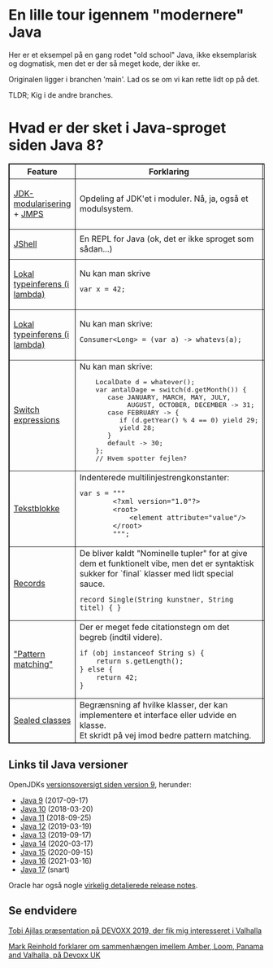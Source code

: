 # En lille tour igennem "modernere" Java

Her er et eksempel på en gang rodet "old school" Java, ikke eksemplarisk og dogmatisk, men
det er der så meget kode, der ikke er.

Originalen ligger i branchen 'main'. Lad os se om vi kan rette lidt op på det.

TLDR; Kig i de andre branches.

# Hvad er der sket i Java-sproget siden Java 8?

<table border="1" style="border: 1px solid black; border-collapse: collapse;" cellpadding="4">
<tr><th>Feature</th><th>Forklaring</th><th>Version</th></tr>
<tr><td>

[JDK-modularisering](https://openjdk.java.net/jeps/200)
+
[JMPS](https://openjdk.java.net/projects/jigsaw/spec/)

</td>
<td>Opdeling af JDK'et i moduler. Nå, ja, også et modulsystem.</td>
<td>9</td></tr>
<tr><td>

[JShell](https://openjdk.java.net/projects/jigsaw/spec/)

</td>
<td>En REPL for Java (ok, det er ikke sproget som sådan...)</td>
<td>9</td></tr>
<tr><td>

[Lokal typeinferens (i lambda)](https://openjdk.java.net/jeps/286)

</td>
<td>Nu kan man skrive<br> 

    var x = 42;

</td>
<td>10</td></tr>
<tr><td>

[Lokal typeinferens (i lambda)](https://openjdk.java.net/jeps/323)

</td>
<td>Nu kan man skrive:<br>

    Consumer<Long> = (var a) -> whatevs(a);

</td>
<td>11</td></tr>
<tr><td>

[Switch expressions](https://openjdk.java.net/jeps/361)

</td>
<td>Nu kan man skrive:<br>
<pre>
	LocalDate d = whatever();
	var antalDage = switch(d.getMonth()) {
	   case JANUARY, MARCH, MAY, JULY,
	        AUGUST, OCTOBER, DECEMBER -> 31;
	   case FEBRUARY -> {
	      if (d.getYear() % 4 == 0) yield 29;
	      yield 28;
	   }
	   default -> 30;
	};
    // Hvem spotter fejlen?
</pre>
</td>
<td>14</td></tr>
<tr><td>


[Tekstblokke](https://openjdk.java.net/jeps/378)

</td>
<td>Indenterede multilinjestrengkonstanter:<br>

    var s = """
            <?xml version="1.0"?>
            <root>
                <element attribute="value"/>
            </root>
            """;

</td>
<td>15</td></tr>
<tr><td>

[Records](https://openjdk.java.net/jeps/395)

</td>
<td>De bliver kaldt "Nominelle tupler" for at give dem et funktionelt vibe, men det er
syntaktisk sukker for `final` klasser med lidt special sauce.<br>

    record Single(String kunstner, String titel) { }

</td>
<td>16</td></tr>
<tr><td>

["Pattern matching"](https://openjdk.java.net/jeps/394)

</td>
<td>Der er meget fede citationstegn om det begreb (indtil videre).<br>

    if (obj instanceof String s) {
        return s.getLength();
    } else {
        return 42;
    }

</td>
<td>16</td></tr>
<tr><td>

[Sealed classes](https://openjdk.java.net/jeps/409)

</td>
<td>Begrænsning af hvilke klasser, der kan implementere et interface eller udvide en klasse.<br>
Et skridt på vej imod bedre pattern matching.
</td>
<td>17</td></tr>
</table>

## Links til Java versioner

OpenJDKs [versionsoversigt siden version 9](https://openjdk.java.net/projects/jdk/), herunder:

* [Java 9](https://openjdk.java.net/projects/jdk9/) (2017-09-17)
* [Java 10](https://openjdk.java.net/projects/jdk/10/) (2018-03-20)
* [Java 11](https://openjdk.java.net/projects/jdk/11/) (2018-09-25)
* [Java 12](https://openjdk.java.net/projects/jdk/12/) (2019-03-19)
* [Java 13](https://openjdk.java.net/projects/jdk/13/) (2019-09-17)
* [Java 14](https://openjdk.java.net/projects/jdk/14/) (2020-03-17)
* [Java 15](https://openjdk.java.net/projects/jdk/15/) (2020-09-15)
* [Java 16](https://openjdk.java.net/projects/jdk/16/) (2021-03-16)
* [Java 17](https://openjdk.java.net/projects/jdk/17/) (snart)

Oracle har også nogle [virkelig detaljerede release notes](https://www.oracle.com/java/technologies/javase/jdk-relnotes-index.html).

## Se endvidere

[Tobi Ajilas præsentation på DEVOXX 2019, der fik mig interesseret i Valhalla](https://www.youtube.com/watch?v=Xf22I16jVyE)

[Mark Reinhold forklarer om sammenhængen imellem Amber, Loom, Panama and Valhalla, på Devoxx UK](https://youtu.be/kpio9jFhpD8)

